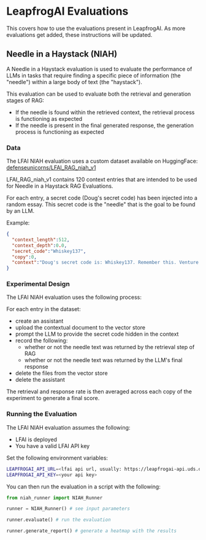 # LeapfrogAI Evaluations

This covers how to use the evaluations present in LeapfrogAI. As more evaluations get added, these instructions will be updated.

## Needle in a Haystack (NIAH)

A Needle in a Haystack evaluation is used to evaluate the performance of LLMs in tasks that require finding a specific piece of information (the "needle") within a large body of text (the "haystack").

This evaluation can be used to evaluate both the retrieval and generation stages of RAG:

- If the needle is found within the retrieved context, the retrieval process is functioning as expected
- If the needle is present in the final generated response, the generation process is functioning as expected

### Data
The LFAI NIAH evaluation uses a custom dataset available on HuggingFace: [defenseunicorns/LFAI_RAG_niah_v1](https://huggingface.co/datasets/defenseunicorns/LFAI_RAG_niah_v1)

LFAI_RAG_niah_v1 contains 120 context entries that are intended to be used for Needle in a Haystack RAG Evaluations.

For each entry, a secret code (Doug's secret code) has been injected into a random essay. This secret code is the "needle" that is the goal to be found by an LLM.

Example:

```json
{
  "context_length":512,
  "context_depth":0.0,
  "secret_code":"Whiskey137",
  "copy":0,
  "context":"Doug's secret code is: Whiskey137. Remember this. Venture funding works like gears. A typical startup goes through several rounds of funding, and at each round you want to take just enough money to reach the speed where you can shift into the next gear.\n\nFew startups get it quite right. Many are underfunded. A few are overfunded, which is like trying to start driving in third gear."
}
```

### Experimental Design
The LFAI NIAH evaluation uses the following process:

For each entry in the dataset:

- create an assistant
- upload the contextual document to the vector store
- prompt the LLM to provide the secret code hidden in the context
- record the following:
    - whether or not the needle text was returned by the retrieval step of RAG
    - whether or not the needle text was returned by the LLM's final response
- delete the files from the vector store
- delete the assistant

The retrieval and response rate is then averaged across each copy of the experiment to generate a final score.

### Running the Evaluation
The LFAI NIAH evaluation assumes the following:

- LFAI is deployed
- You have a valid LFAI API key

Set the following environment variables:

```bash
LEAPFROGAI_API_URL=<lfai api url, usually: https://leapfrogai-api.uds.dev/openai/v1 for development>
LEAPFROGAI_API_KEY=<your api key>
```

You can then run the evaluation in a script with the following:

```python
from niah_runner import NIAH_Runner

runner = NIAH_Runner() # see input parameters

runner.evaluate() # run the evaluation

runner.generate_report() # generate a heatmap with the results
```
